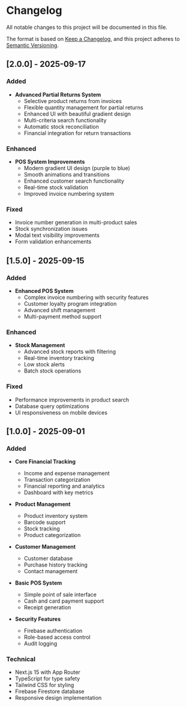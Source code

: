 # Changelog

All notable changes to this project will be documented in this file.

The format is based on [Keep a Changelog](https://keepachangelog.com/en/1.0.0/),
and this project adheres to [Semantic Versioning](https://semver.org/spec/v2.0.0.html).

## [2.0.0] - 2025-09-17

### Added
- **Advanced Partial Returns System**
  - Selective product returns from invoices
  - Flexible quantity management for partial returns
  - Enhanced UI with beautiful gradient design
  - Multi-criteria search functionality
  - Automatic stock reconciliation
  - Financial integration for return transactions

### Enhanced
- **POS System Improvements**
  - Modern gradient UI design (purple to blue)
  - Smooth animations and transitions
  - Enhanced customer search functionality
  - Real-time stock validation
  - Improved invoice numbering system

### Fixed
- Invoice number generation in multi-product sales
- Stock synchronization issues
- Modal text visibility improvements
- Form validation enhancements

## [1.5.0] - 2025-09-15

### Added
- **Enhanced POS System**
  - Complex invoice numbering with security features
  - Customer loyalty program integration
  - Advanced shift management
  - Multi-payment method support

### Enhanced
- **Stock Management**
  - Advanced stock reports with filtering
  - Real-time inventory tracking
  - Low stock alerts
  - Batch stock operations

### Fixed
- Performance improvements in product search
- Database query optimizations
- UI responsiveness on mobile devices

## [1.0.0] - 2025-09-01

### Added
- **Core Financial Tracking**
  - Income and expense management
  - Transaction categorization
  - Financial reporting and analytics
  - Dashboard with key metrics

- **Product Management**
  - Product inventory system
  - Barcode support
  - Stock tracking
  - Product categorization

- **Customer Management**
  - Customer database
  - Purchase history tracking
  - Contact management

- **Basic POS System**
  - Simple point of sale interface
  - Cash and card payment support
  - Receipt generation

- **Security Features**
  - Firebase authentication
  - Role-based access control
  - Audit logging

### Technical
- Next.js 15 with App Router
- TypeScript for type safety
- Tailwind CSS for styling
- Firebase Firestore database
- Responsive design implementation
